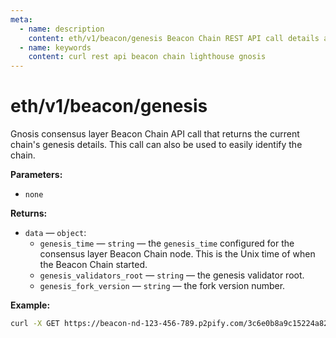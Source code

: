 ```yaml
---
meta:
  - name: description
    content: eth/v1/beacon/genesis Beacon Chain REST API call details and examples.
  - name: keywords
    content: curl rest api beacon chain lighthouse gnosis
---
```


# eth/v1/beacon/genesis

Gnosis consensus layer Beacon Chain API call that returns the current chain's genesis details. This call can also be used to easily identify the chain. 

**Parameters:** 

* `none`

**Returns:** 

* `data` — `object`:
  * `genesis_time` — `string` — the `genesis_time` configured for the consensus layer Beacon Chain node. This is the Unix time of when the Beacon Chain started.
  * `genesis_validators_root` — `string` — the genesis validator root.
  * `genesis_fork_version` — `string` — the fork version number.

**Example:**

``` sh
curl -X GET https://beacon-nd-123-456-789.p2pify.com/3c6e0b8a9c15224a8228b9a98ca1531d/eth/v1/beacon/genesis
```
